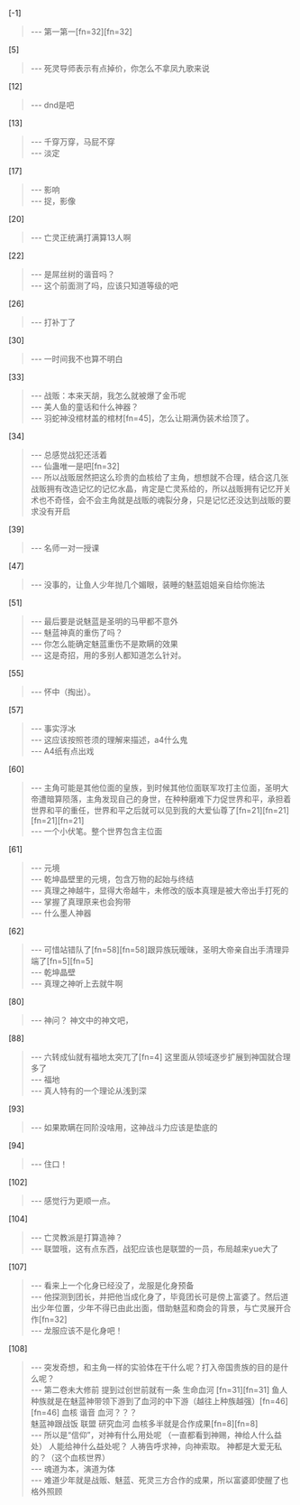 
[-1] 
>--- 第一第一[fn=32][fn=32]<br>

[5] 
>--- 死灵导师表示有点掉价，你怎么不拿凤九歌来说<br>

[12] 
>--- dnd是吧<br>

[13] 
>--- 千穿万穿，马屁不穿<br>
>--- 淡定<br>

[17] 
>--- 影响<br>
>--- 捉，影像<br>

[20] 
>--- 亡灵正统满打满算13人啊<br>

[22] 
>--- 是屌丝树的谐音吗？<br>
>--- 这个前面测了吗，应该只知道等级的吧<br>

[26] 
>--- 打补丁了<br>

[30] 
>--- 一时间我不也算不明白<br>

[33] 
>--- 战贩：本来天胡，我怎么就被爆了金币呢<br>
>--- 美人鱼的童话和什么神器？<br>
>--- 羽蛇神没棺材盖的棺材[fn=45]，怎么让期满伪装术给顶了。<br>

[34] 
>--- 总感觉战犯还活着<br>
>--- 仙蛊唯一是吧[fn=32]<br>
>--- 所以战贩居然把这么珍贵的血核给了主角，想想就不合理，结合这几张战贩拥有改造记忆的记忆水晶，肯定是亡灵系给的，所以战贩拥有记忆开关术也不奇怪，会不会主角就是战贩的魂裂分身，只是记忆还没达到战贩的要求没有开启<br>

[39] 
>--- 名师一对一授课<br>

[47] 
>--- 没事的，让鱼人少年抛几个媚眼，装睡的魅蓝姐姐亲自给你施法<br>

[51] 
>--- 最后要是说魅蓝是圣明的马甲都不意外<br>
>--- 魅蓝神真的重伤了吗？<br>
>--- 你怎么能确定魅蓝重伤不是欺瞒的效果<br>
>--- 这是奇招，用的多别人都知道怎么针对。<br>

[55] 
>--- 怀中（掏出）。<br>

[57] 
>--- 事实浮冰<br>
>--- 这应该按照苍须的理解来描述，a4什么鬼<br>
>--- A4纸有点出戏<br>

[60] 
>--- 主角可能是其他位面的皇族，到时候其他位面联军攻打主位面，圣明大帝遭暗算陨落，主角发现自己的身世，在种种磨难下力促世界和平，承担着世界和平的重任，世界和平之后就可以见到我的大爱仙尊了[fn=21][fn=21][fn=21][fn=21]<br>
>--- 一个小伏笔。整个世界包含主位面<br>

[61] 
>--- 元境<br>
>--- 乾坤晶壁里的元境，包含万物的起始与终结<br>
>--- 真理之神越牛，显得大帝越牛，未修改的版本真理是被大帝出手打死的<br>
>--- 掌握了真理原来也会狗带<br>
>--- 什么墨人神器<br>

[62] 
>--- 可惜站错队了[fn=58][fn=58]跟异族玩暧昧，圣明大帝亲自出手清理异端了[fn=5][fn=5]<br>
>--- 乾坤晶壁<br>
>--- 真理之神听上去就牛啊<br>

[80] 
>--- 神问？
神文中的神文吧，<br>

[88] 
>--- 六转成仙就有福地太突兀了[fn=4]
这里面从领域逐步扩展到神国就合理多了<br>
>--- 福地<br>
>--- 真人特有的一个理论从浅到深<br>

[93] 
>--- 如果欺瞒在同阶没啥用，这神战斗力应该是垫底的<br>

[94] 
>--- 住口！<br>

[102] 
>--- 感觉行为更顺一点。<br>

[104] 
>--- 亡灵教派是打算造神？<br>
>--- 联盟哦，这有点东西，战犯应该也是联盟的一员，布局越来yue大了<br>

[107] 
>--- 看来上一个化身已经没了，龙服是化身预备<br>
>--- 他探测到团长，并把他当成化身了，毕竟团长可是傍上富婆了。然后道出少年位置，少年不得已由此出面，借助魅蓝和商会的背景，与亡灵展开合作[fn=32]<br>
>--- 龙服应该不是化身吧！<br>

[108] 
>--- 突发奇想，和主角一样的实验体在干什么呢？打入帝国贵族的目的是什么呢？<br>
>--- 第二卷未大修前 提到过创世前就有一条  生命血河   [fn=31][fn=31] 鱼人种族就是在魅蓝神带领下游到了血河的中下游（越往上种族越强）[fn=46][fn=46]   血核  谐音 血河？？？  
   魅蓝神跟战饭 联盟 研究血河    血核多半就是合作成果[fn=8][fn=8]<br>
>--- 所以是“信仰”，对神有什么用处呢
（一直都看到神赐，神给人什么益处）
人能给神什么益处呢？
人祷告呼求神，向神索取。
神都是大爱无私的？（这个血核世界）<br>
>--- 魂道为本，演道为体<br>
>--- 难道少年就是战贩、魅蓝、死灵三方合作的成果，所以富婆即使醒了也格外照顾<br>

